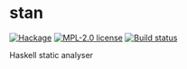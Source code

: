 # stan

[![Hackage](https://img.shields.io/hackage/v/stan.svg)](https://hackage.haskell.org/package/stan)
[![MPL-2.0 license](https://img.shields.io/badge/license-MPL--2.0-blue.svg)](https://github.com/kowainik/stan/blob/master/LICENSE)
[![Build status](https://secure.travis-ci.org/kowainik/stan.svg)](https://travis-ci.org/kowainik/stan)


Haskell static analyser

